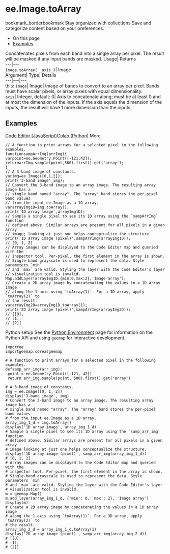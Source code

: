  
#  ee.Image.toArray 
bookmark_borderbookmark Stay organized with collections  Save and categorize content based on your preferences.
  * On this page
  * [Examples](https://developers.google.com/earth-engine/apidocs/ee-image-toarray#examples)


Concatenates pixels from each band into a single array per pixel. The result will be masked if any input bands are masked. 
Usage| Returns  
---|---  
`Image.toArray( _axis_)`| Image  
Argument| Type| Details  
---|---|---  
this: `image`| Image| Image of bands to convert to an array per pixel. Bands must have scalar pixels, or array pixels with equal dimensionality.  
`axis`| Integer, default: 0| Axis to concatenate along; must be at least 0 and at most the dimension of the inputs. If the axis equals the dimension of the inputs, the result will have 1 more dimension than the inputs.  
## Examples
[Code Editor (JavaScript)](https://developers.google.com/earth-engine/apidocs/ee-image-toarray#code-editor-javascript-sample)[Colab (Python)](https://developers.google.com/earth-engine/apidocs/ee-image-toarray#colab-python-sample) More
```
// A function to print arrays for a selected pixel in the following examples.
functionsampArrImg(arrImg){
varpoint=ee.Geometry.Point([-121,42]);
returnarrImg.sample(point,500).first().get('array');
}
// A 3-band image of constants.
varimg=ee.Image([0,1,2]);
print('3-band image',img);
// Convert the 3-band image to an array image. The resulting array image has a
// single band named "array". The "array" band stores the per-pixel band values
// from the input ee.Image as a 1D array.
vararrayImg1D=img.toArray();
print('1D array image',arrayImg1D);
// Sample a single pixel to see its 1D array using the `sampArrImg` function
// defined above. Similar arrays are present for all pixels in a given array
// image; looking at just one helps conceptualize the structure.
print('1D array image (pixel)',sampArrImg(arrayImg1D));
// [0, 1, 2]
// Array images can be displayed to the Code Editor map and queried with the
// inspector tool. Per-pixel, the first element in the array is shown.
// Single-band grayscale is used to represent the data. Style parameters `min`
// and `max` are valid. Styling the layer with the Code Editor's layer
// visualization tool is invalid.
Map.addLayer(arrayImg1D,{min:0,max:2},'Image array');
// Create a 2D array image by concatenating the values in a 1D array image
// along the 1-axis using `toArray(1)`. For a 3D array, apply `toArray(2)` to
// the result.
vararrayImg2D=arrayImg1D.toArray(1);
print('2D array image (pixel)',sampArrImg(arrayImg2D));
// [[0],
// [1],
// [2]]
```
Python setup
See the [ Python Environment](https://developers.google.com/earth-engine/guides/python_install) page for information on the Python API and using `geemap` for interactive development.
```
importee
importgeemap.coreasgeemap
```
```
# A function to print arrays for a selected pixel in the following examples.
defsamp_arr_img(arr_img):
 point = ee.Geometry.Point([-121, 42])
 return arr_img.sample(point, 500).first().get('array')

# A 3-band image of constants.
img = ee.Image([0, 1, 2])
display('3-band image', img)
# Convert the 3-band image to an array image. The resulting array image has a
# single band named "array". The "array" band stores the per-pixel band values
# from the input ee.Image as a 1D array.
array_img_1_d = img.toArray()
display('1D array image', array_img_1_d)
# Sample a single pixel to see its 1D array using the `samp_arr_img` function
# defined above. Similar arrays are present for all pixels in a given array
# image looking at just one helps conceptualize the structure.
display('1D array image (pixel)', samp_arr_img(array_img_1_d))
# [0, 1, 2]
# Array images can be displayed to the Code Editor map and queried with the
# inspector tool. Per-pixel, the first element in the array is shown.
# Single-band grayscale is used to represent the data. Style parameters `min`
# and `max` are valid. Styling the layer with the Code Editor's layer
# visualization tool is invalid.
m = geemap.Map()
m.add_layer(array_img_1_d, {'min': 0, 'max': 2}, 'Image array')
display(m)
# Create a 2D array image by concatenating the values in a 1D array image
# along the 1-axis using `toArray(1)`. For a 3D array, apply `toArray(2)` to
# the result.
array_img_2_d = array_img_1_d.toArray(1)
display('2D array image (pixel)', samp_arr_img(array_img_2_d))
# [[0],
# [1],
# [2]]
```

